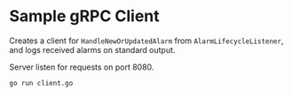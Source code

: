 Sample gRPC Client
====

Creates a client for `HandleNewOrUpdatedAlarm` from `AlarmLifecycleListener`, and logs received alarms on standard output.

Server listen for requests on port 8080.

```bash
go run client.go
```
